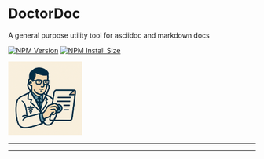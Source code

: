 # DoctorDoc

A general purpose utility tool for asciidoc and markdown docs

[![NPM Version][npm-version-image]][npm-url]
[![NPM Install Size][npm-install-size-image]][npm-install-size-url]

<img src="https://raw.githubusercontent.com/anderslatif/DoctorDoc/main/doctordoc_logo.png" alt="doctordoc logo" width="150" >

---


---

[npm-version-image]: https://img.shields.io/npm/v/doctordoc.svg
[npm-url]: https://www.npmjs.com/package/doctordoc
[npm-install-size-image]: https://packagephobia.com/badge?p=doctordoc
[npm-install-size-url]: https://packagephobia.com/result?p=doctordoc
